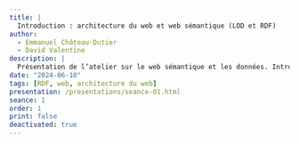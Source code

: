 ```yaml
---
title: |
  Introduction : architecture du web et web sémantique (LOD et RDF)
author:
  - Emmanuel Château-Dutier
  - David Valentine
description: |
  Présentation de l’atelier sur le web sémantique et les données. Introduction aux principes des données ouvertes et liées. Cadre de description RDF.
date: "2024-06-10"
tags: [RDF, web, architecture du web]
presentation: /presentations/seance-01.html
seance: 1
order: 1
print: false
deactivated: true
---
```

<!-- ## Démonstration : formuler une requête HTTP et observer la réponse du serveur -->

<!-- Exercice client-serveur. -->

<!-- Dans le monde des données liées, l’architecture client-serveur sur le web occupe une place centrale des les procédés.
Dans ce contexte, les processus techniques d’échange d’information véhiculent des informations significatives pour nous. -->

<!-- Pour amener à faire une observation très importante, les URI et les URL : lorsque l’on utilise une URI pour accéder à une ressource, souvent nous sommes redirigé vers une URL permettant de localiser une description de cette ressource. -->

<!-- Donc faire le lien vers les URI et les URL, les IRI, éventullement RDF, puisque nous avons les URI, et l’architecture, maintenant nous avons besoin d’un modèle de données. -->
